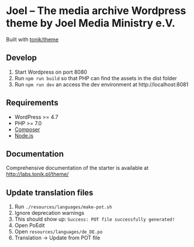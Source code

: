 # Joel – The media archive Wordpress theme by Joel Media Ministry e.V.

Built with [tonik/theme](https://github.com/tonik/theme)

## Develop

1. Start Wordpress on port 8080
2. Run `npm run build` so that PHP can find the assets in the dist folder
3. Run `npm run dev` an access the dev environment at http://localhost:8081

## Requirements

* WordPress >= 4.7
* PHP >= 7.0
* [Composer](https://getcomposer.org)
* [Node.js](https://nodejs.org)

## Documentation

Comprehensive documentation of the starter is available at http://labs.tonik.pl/theme/

## Update translation files

1. Run `./resources/languages/make-pot.sh`
2. Ignore deprecation warnings
3. This should show up: `Success: POT file successfully generated!`
4. Open PoEdit
5. Open `resources/languages/de_DE.po`
6. Translation -> Update from POT file
